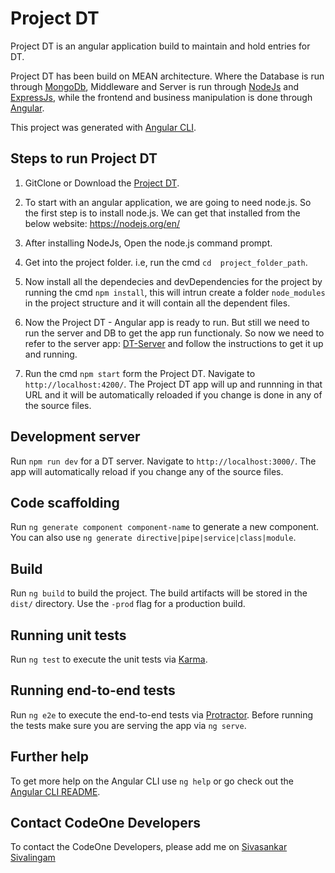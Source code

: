# Project DT

Project DT is an angular application build to maintain and hold entries for DT.

Project DT has been build on MEAN architecture. Where the Database is run through [MongoDb](https://www.mongodb.com), Middleware and Server is run through  [NodeJs](https://nodejs.org/en) and  [ExpressJs](https://expressjs.com), while the frontend and business manipulation is done through  [Angular](https://angular.io).

This project was generated with [Angular CLI](https://github.com/angular/angular-cli).

## Steps to run Project DT 

1. GitClone or Download the [Project DT](https://github.com/Sivasankar-Sivalingam/DT).

2. To start with an angular application, we are going to need node.js. So the first step is to install node.js. We can get that installed from the below website: https://nodejs.org/en/

3. After installing NodeJs, Open the node.js command prompt.

4. Get into the project folder. i.e, run the cmd `cd  project_folder_path`.

5. Now install all the dependecies and devDependencies for the project by running the cmd `npm install`, this will intrun create a folder `node_modules` in the project structure and it will contain all the dependent files.

6. Now the Project DT - Angular app is ready to run. But still we need to run the server and DB to get the app run functionaly. So now we need to refer to the server app: [DT-Server](https://github.com/Sivasankar-Sivalingam/DT-Server) and follow the instructions to get it up and running. 

7. Run the cmd `npm start` form the Project DT. Navigate to `http://localhost:4200/`. The Project DT app will up and runnning in that URL and it will be automatically reloaded if you change is done in any of the source files.


## Development server

Run `npm run dev` for a DT server. Navigate to `http://localhost:3000/`. The app will automatically reload if you change any of the source files.

## Code scaffolding

Run `ng generate component component-name` to generate a new component. You can also use `ng generate directive|pipe|service|class|module`.

## Build

Run `ng build` to build the project. The build artifacts will be stored in the `dist/` directory. Use the `-prod` flag for a production build.

## Running unit tests

Run `ng test` to execute the unit tests via [Karma](https://karma-runner.github.io).

## Running end-to-end tests

Run `ng e2e` to execute the end-to-end tests via [Protractor](http://www.protractortest.org/).
Before running the tests make sure you are serving the app via `ng serve`.

## Further help

To get more help on the Angular CLI use `ng help` or go check out the [Angular CLI README](https://github.com/angular/angular-cli/blob/master/README.md).

## Contact CodeOne Developers

To contact the CodeOne Developers, please add me on [Sivasankar Sivalingam](https://facebook.com/sivasankar.mahesh)
